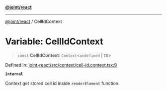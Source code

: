 [**@joint/react**](../README.md)

***

[@joint/react](../README.md) / CellIdContext

# Variable: CellIdContext

> `const` **CellIdContext**: `Context`\<`undefined` \| `ID`\>

Defined in: [joint-react/src/context/cell-id.context.tsx:9](https://github.com/samuelgja/joint/blob/main/packages/joint-react/src/context/cell-id.context.tsx#L9)

**`Internal`**

Context get stored cell id inside `renderElement` function.
